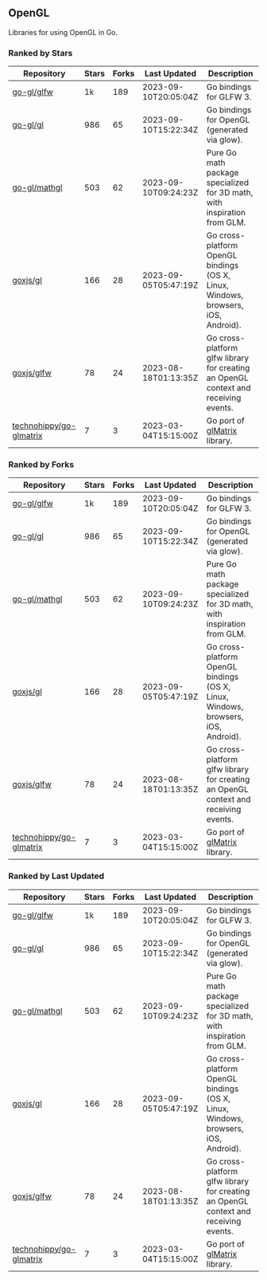 ## OpenGL

Libraries for using OpenGL in Go.

### Ranked by Stars

| Repository | Stars | Forks | Last Updated | Description | 
|------------|-------|-------|--------------|-------------|
| [go-gl/glfw](https://github.com/go-gl/glfw) | 1k | 189 | 2023-09-10T20:05:04Z |  Go bindings for GLFW 3. |
| [go-gl/gl](https://github.com/go-gl/gl) | 986 | 65 | 2023-09-10T15:22:34Z |  Go bindings for OpenGL (generated via glow). |
| [go-gl/mathgl](https://github.com/go-gl/mathgl) | 503 | 62 | 2023-09-10T09:24:23Z |  Pure Go math package specialized for 3D math, with inspiration from GLM. |
| [goxjs/gl](https://github.com/goxjs/gl) | 166 | 28 | 2023-09-05T05:47:19Z |  Go cross-platform OpenGL bindings (OS X, Linux, Windows, browsers, iOS, Android). |
| [goxjs/glfw](https://github.com/goxjs/glfw) | 78 | 24 | 2023-08-18T01:13:35Z |  Go cross-platform glfw library for creating an OpenGL context and receiving events. |
| [technohippy/go-glmatrix](https://github.com/technohippy/go-glmatrix) | 7 | 3 | 2023-03-04T15:15:00Z |  Go port of [glMatrix](https://glmatrix.net/) library. |

### Ranked by Forks

| Repository | Stars | Forks | Last Updated | Description | 
|------------|-------|-------|--------------|-------------|
| [go-gl/glfw](https://github.com/go-gl/glfw) | 1k | 189 | 2023-09-10T20:05:04Z |  Go bindings for GLFW 3. |
| [go-gl/gl](https://github.com/go-gl/gl) | 986 | 65 | 2023-09-10T15:22:34Z |  Go bindings for OpenGL (generated via glow). |
| [go-gl/mathgl](https://github.com/go-gl/mathgl) | 503 | 62 | 2023-09-10T09:24:23Z |  Pure Go math package specialized for 3D math, with inspiration from GLM. |
| [goxjs/gl](https://github.com/goxjs/gl) | 166 | 28 | 2023-09-05T05:47:19Z |  Go cross-platform OpenGL bindings (OS X, Linux, Windows, browsers, iOS, Android). |
| [goxjs/glfw](https://github.com/goxjs/glfw) | 78 | 24 | 2023-08-18T01:13:35Z |  Go cross-platform glfw library for creating an OpenGL context and receiving events. |
| [technohippy/go-glmatrix](https://github.com/technohippy/go-glmatrix) | 7 | 3 | 2023-03-04T15:15:00Z |  Go port of [glMatrix](https://glmatrix.net/) library. |

### Ranked by Last Updated

| Repository | Stars | Forks | Last Updated | Description | 
|------------|-------|-------|--------------|-------------|
| [go-gl/glfw](https://github.com/go-gl/glfw) | 1k | 189 | 2023-09-10T20:05:04Z |  Go bindings for GLFW 3. |
| [go-gl/gl](https://github.com/go-gl/gl) | 986 | 65 | 2023-09-10T15:22:34Z |  Go bindings for OpenGL (generated via glow). |
| [go-gl/mathgl](https://github.com/go-gl/mathgl) | 503 | 62 | 2023-09-10T09:24:23Z |  Pure Go math package specialized for 3D math, with inspiration from GLM. |
| [goxjs/gl](https://github.com/goxjs/gl) | 166 | 28 | 2023-09-05T05:47:19Z |  Go cross-platform OpenGL bindings (OS X, Linux, Windows, browsers, iOS, Android). |
| [goxjs/glfw](https://github.com/goxjs/glfw) | 78 | 24 | 2023-08-18T01:13:35Z |  Go cross-platform glfw library for creating an OpenGL context and receiving events. |
| [technohippy/go-glmatrix](https://github.com/technohippy/go-glmatrix) | 7 | 3 | 2023-03-04T15:15:00Z |  Go port of [glMatrix](https://glmatrix.net/) library. |

